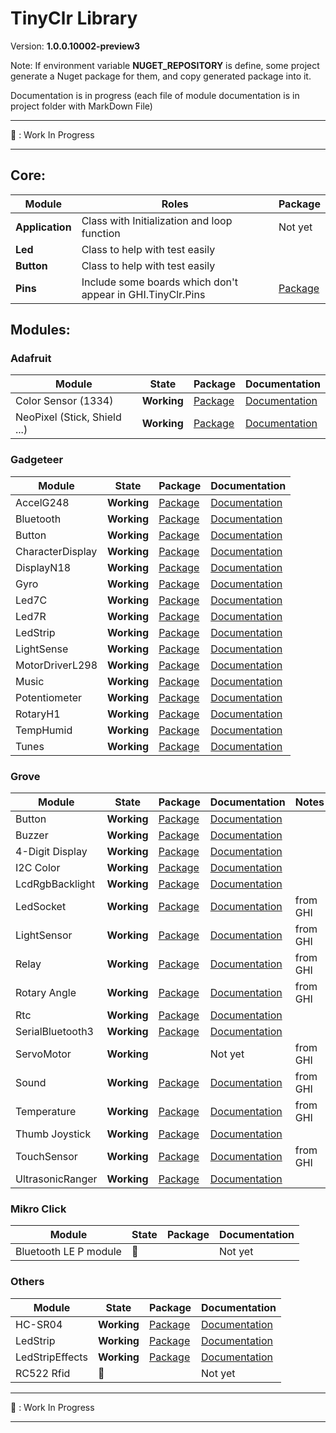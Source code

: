# TinyClr Library
Version: __1.0.0.10002-preview3__

Note: If environment variable __NUGET_REPOSITORY__ is define, some project generate a Nuget package for them, and copy generated package into it.

Documentation is in progress (each file of module documentation is in project folder with MarkDown File)

***
:construction: : Work In Progress
***

## Core:
Module              | Roles       | Package                                                                                            
------------------- | ----------- | -------------------------------------------------------------------------------------------------- 
 __Application__ | Class with Initialization and loop function | Not yet
__Led__ | Class to help with test easily |
__Button__ | Class to help with test easily |
__Pins__ | Include some boards which don't appear in GHI.TinyClr.Pins | [Package](https://www.nuget.org/packages/Bauland.Pins/)

## Modules:

### Adafruit

Module              | State       | Package                                                                                             | Documentation
------------------- | ----------- | --------------------------------------------------------------------------------------------------- | ----------------------------------------------------------------------------------------------------------------------
Color Sensor (1334) | __Working__ | [Package](https://www.nuget.org/packages/Bauland.Adafruit.ColorSensor1334/) | [Documentation](https://github.com/bauland/TinyClrLib/blob/master/Modules/Adafruit/ColorSensor1334/ColorSensor1334.md) 
NeoPixel (Stick, Shield ...) | __Working__ | [Package](https://www.nuget.org/packages/Bauland.Adafruit.NeoPixel/) | [Documentation](https://github.com/bauland/TinyClrLib/blob/master/Modules/Adafruit/ColorSensor1334/ColorSensor1334.md) 

### Gadgeteer

Module           | State       | Package                                                                                               | Documentation
---------------- | ----------- | ----------------------------------------------------------------------------------------------------- | -------------
AccelG248        | __Working__ | [Package](https://www.nuget.org/packages/Bauland.Gadgeteer.AccelG248/)        | [Documentation](https://github.com/bauland/TinyClrLib/blob/master/Modules/Gadgeteer/AccelG248/AccelG248.md)
Bluetooth		 | __Working__ | [Package](https://www.nuget.org/packages/Bauland.Gadgeteer.Bluetooth/)        | [Documentation](https://github.com/bauland/TinyClrLib/blob/master/Modules/Gadgeteer/Bluetooth/Bluetooth.md)
Button           | __Working__ | [Package](https://www.nuget.org/packages/Bauland.Gadgeteer.Button/)           | [Documentation](https://github.com/bauland/TinyClrLib/blob/master/Modules/Gadgeteer/Button/Button.md)
CharacterDisplay | __Working__ | [Package](https://www.nuget.org/packages/Bauland.Gadgeteer.CharacterDisplay/) | [Documentation](https://github.com/bauland/TinyClrLib/blob/master/Modules/Gadgeteer/CharacterDisplay/CharacterDisplay.md)
DisplayN18       | __Working__ | [Package](https://www.nuget.org/packages/Bauland.Gadgeteer.DisplayN18/)       | [Documentation](https://github.com/bauland/TinyClrLib/blob/master/Modules/Gadgeteer/DisplayN18/DisplayN18.md)
Gyro             | __Working__ | [Package](https://www.nuget.org/packages/Bauland.Gadgeteer.Gyro/)             | [Documentation](https://github.com/bauland/TinyClrLib/blob/master/Modules/Gadgeteer/Gyro/Gyro.md)
Led7C            | __Working__ | [Package](https://www.nuget.org/packages/Bauland.Gadgeteer.Led7C/)            | [Documentation](https://github.com/bauland/TinyClrLib/blob/master/Modules/Gadgeteer/Led7C/Led7C.md)
Led7R            | __Working__ | [Package](https://www.nuget.org/packages/Bauland.Gadgeteer.Led7R/)            | [Documentation](https://github.com/bauland/TinyClrLib/blob/master/Modules/Gadgeteer/Led7R/Led7R.md)
LedStrip         | __Working__ | [Package](https://www.nuget.org/packages/Bauland.Gadgeteer.LedStrip/)         | [Documentation](https://github.com/bauland/TinyClrLib/blob/master/Modules/Gadgeteer/LedStrip/LedStrip.md)
LightSense       | __Working__ | [Package](https://www.nuget.org/packages/Bauland.Gadgeteer.LightSense/)       | [Documentation](https://github.com/bauland/TinyClrLib/blob/master/Modules/Gadgeteer/LightSense/LightSense.md)
MotorDriverL298  | __Working__ | [Package](https://www.nuget.org/packages/Bauland.Gadgeteer.MotorDriverL298/)  | [Documentation](https://github.com/bauland/TinyClrLib/blob/master/Modules/Gadgeteer/MotorDriverL298/MotorDriverL298.md)
Music            | __Working__ | [Package](https://www.nuget.org/packages/Bauland.Gadgeteer.Music/)            | [Documentation](https://github.com/bauland/TinyClrLib/blob/master/Modules/Gadgeteer/Music/Music.md)
Potentiometer    | __Working__ | [Package](https://www.nuget.org/packages/Bauland.Gadgeteer.Potentiometer/)    | [Documentation](https://github.com/bauland/TinyClrLib/blob/master/Modules/Gadgeteer/Potentiometer/Potentiometer.md)
RotaryH1         | __Working__ | [Package](https://www.nuget.org/packages/Bauland.Gadgeteer.RotaryH1/)         | [Documentation](https://github.com/bauland/TinyClrLib/blob/master/Modules/Gadgeteer/RotaryH1/RotaryH1.md)
TempHumid        | __Working__ | [Package](https://www.nuget.org/packages/Bauland.Gadgeteer.TempHumid/)        | [Documentation](https://github.com/bauland/TinyClrLib/blob/master/Modules/Gadgeteer/TempHumid/TempHumid.md)
Tunes            | __Working__ | [Package](https://www.nuget.org/packages/Bauland.Gadgeteer.Tunes/)            | [Documentation](https://github.com/bauland/TinyClrLib/blob/master/Modules/Gadgeteer/Tunes/Tunes.md)

### Grove

Module          | State          | Package                                                                                           | Documentation                                                                                                           | Notes
--------------- | -------------- | ------------------------------------------------------------------------------------------------- | ----------------------------------------------------------------------------------------------------------------------- | -----
Button          | __Working__    | [Package](https://www.nuget.org/packages/Bauland.Grove.Button/)           | [Documentation](https://github.com/bauland/TinyClrLib/blob/master/Modules/Grove/Button/Button.md)                       | 
Buzzer          | __Working__    | [Package](https://www.nuget.org/packages/Bauland.Grove.Buzzer/)           | [Documentation](https://github.com/bauland/TinyClrLib/tree/master/Modules/Grove/Buzzer/Buzzer.md)                       |
4-Digit Display | __Working__    | [Package](https://www.nuget.org/packages/Bauland.Grove.FourDigitDisplay/) | [Documentation](https://github.com/bauland/TinyClrLib/blob/master/Modules/Grove/FourDigitDisplay/FourDigitDisplay.md)   |
I2C Color       | __Working__    | [Package](https://www.nuget.org/packages/Bauland.Grove.I2cColorSensor/)   | [Documentation](https://github.com/bauland/TinyClrLib/blob/master/Modules/Grove/I2cColorSensor/I2cColorSensor.md)       |
LcdRgbBacklight | __Working__    | [Package](https://www.nuget.org/packages/Bauland.Grove.LcdRgbBacklight/)  | [Documentation](https://github.com/bauland/TinyClrLib/blob/master/Modules/Grove/LcdRgbBacklight/LcdRgbBacklight.md)     |
LedSocket       | __Working__    | [Package](https://www.nuget.org/packages/Bauland.Grove.Led/)              | [Documentation](https://github.com/bauland/TinyClrLib/blob/master/Modules/Grove/Led/Led.md)                             | from GHI
LightSensor     | __Working__    | [Package](https://www.nuget.org/packages/Bauland.Grove.LightSensor/)      | [Documentation](https://github.com/bauland/TinyClrLib/blob/master/Modules/Grove/LightSensor/LightSensor.md)             | from GHI
Relay           | __Working__    | [Package](https://www.nuget.org/packages/Bauland.Grove.Relay/)            | [Documentation](https://github.com/bauland/TinyClrLib/blob/master/Modules/Grove/Relay/Relay.md)                         | from GHI
Rotary Angle    | __Working__    | [Package](https://www.nuget.org/packages/Bauland.Grove.RotaryAngleSensor/)| [Documentation](https://github.com/bauland/TinyClrLib/blob/master/Modules/Grove/RotaryAngleSensor/RotaryAngleSensor.md) | from GHI
Rtc             | __Working__    | [Package](https://www.nuget.org/packages/Bauland.Grove.Rtc/)              | [Documentation](https://github.com/bauland/TinyClrLib/blob/master/Modules/Grove/Rtc/Rtc.md)                             |
SerialBluetooth3| __Working__    | [Package](https://www.nuget.org/packages/Bauland.Grove.SerialBluetooth3/) | [Documentation](https://github.com/bauland/TinyClrLib/blob/master/Modules/Grove/SerialBluetooth3/SerialBluetooth3.md)   | 
ServoMotor      | __Working__    |                                                                                                   | Not yet                                                                                                                 | from GHI
Sound           | __Working__    | [Package](https://www.nuget.org/packages/Bauland.Grove.SoundSensor/)      | [Documentation](https://github.com/bauland/TinyClrLib/blob/master/Modules/Grove/SoundSensor/SoundSensor.md)             | from GHI
Temperature     | __Working__    | [Package](https://www.nuget.org/packages/Bauland.Grove.SoundSensor/)      | [Documentation](https://github.com/bauland/TinyClrLib/blob/master/Modules/Grove/TemperatureSensor/TemperatureSensor.md) | from GHI
Thumb Joystick  | __Working__    | [Package](https://www.nuget.org/packages/Bauland.Grove.ThumbJoystick/)    | [Documentation](https://github.com/bauland/TinyClrLib/blob/master/Modules/Grove/Thumb_Joystick/Thumb_Joystick.md)       |
TouchSensor     | __Working__    | [Package](https://www.nuget.org/packages/Bauland.Grove.TemperatureSensor/)| [Documentation](https://github.com/bauland/TinyClrLib/blob/master/Modules/Grove/TouchSensor/TouchSensor.md)             | from GHI 
UltrasonicRanger| __Working__    | [Package](https://www.nuget.org/packages/Bauland.Grove.UltrasonicRanger/) | [Documentation](https://github.com/bauland/TinyClrLib/blob/master/Modules/Grove/UltrasonicRanger/UltrasonicRanger.md)   |

### Mikro Click

Module                | State          | Package     | Documentation
--------------------- | -------------- | ----------- | -------------
Bluetooth LE P module | :construction: |             | Not yet

### Others

Module          | State          | Package                                                                                                                  | Documentation
--------------- | -------------- | ------------------------------------------------------------------------------------------------------------------------ | -------------
HC-SR04         | __Working__    | [Package](https://www.nuget.org/packages/Bauland.Others.HCSR04/)          | [Documentation](https://github.com/bauland/TinyClrLib/blob/master/Modules/Others/HCSR04/HC-SR04.md)
LedStrip        | __Working__    | [Package](https://www.nuget.org/packages/Bauland.Others.LedStrip/)        | [Documentation](https://github.com/bauland/TinyClrLib/blob/master/Modules/Others/LedStrip_APA102/LedStrip.md)
LedStripEffects | __Working__    | [Package](https://www.nuget.org/packages/Bauland.Others.LedStripEffects/) | [Documentation](https://github.com/bauland/TinyClrLib/blob/master/Modules/Others/LedStripEffects/LedStripEffects.md)
RC522 Rfid      | :construction: |                                                                                                                          | Not yet

***
:construction: : Work In Progress
***